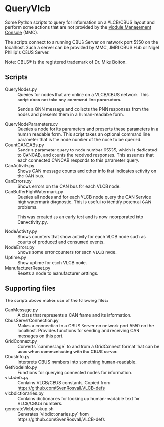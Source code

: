 # QueryVlcb
Some Python scripts to query for information on a VLCB/CBUS layout and perform
some actions that are not provided by the [Module Management Console](https://github.com/david284/MMC-SERVER) (MMC).

The scripts connect to a running CBUS Server on network port 5550 on the localhost.
Such a server can be provided by MMC, JMRI CBUS Hub or Nigel Phillip's CBUS Server.

Note: CBUS® is the registered trademark of Dr. Mike Bolton.

## Scripts

<dl>
<dt>QueryNodes.py</dt>
<dd>Queries for nodes that are online on a VLCB/CBUS network. 
This script does not take any command line parameters.

Sends a QNN message and collects the PNN responses from the nodes and presents them
in a human-readable form.
</dd>

<dt>QueryNodeParameters.py</dt>
<dd>Queries a node for its parameters and presents these parameters in a human readable
form.
This script takes an optional command line parameter that is the node number of
the node to be queried. 
</dd>

<dt>CountCANCABs.py</dt>
<dd>Sends a parameter query to node number 65535, which is dedicated to CANCAB,
and counts the received responses.
This assumes that each connected CANCAB responds to this parameter query.
</dd>

<dt>CanActivity.py</dt>
<dd>Shows CAN message counts and other info that indicates activity on the CAN bus.
</dd>

<dt>CanErrors.py</dt>
<dd>Shows errors on the CAN bus for each VLCB node.
</dd>

<dt>CanBufferHighWatermark.py</dt>
<dd>Queries all nodes and for each VLCB node query the CAN Service
high watermark diagnostic. 
This is useful to identify potential CAN problems.

This was created as an early test and is now incorporated into CanActivity.py.
</dd>

<dt>NodeActivity.py</dt>
<dd>Shows counters that show activity for each VLCB node such as counts of
produced and consumed events.
</dd>

<dt>NodeErrors.py</dt>
<dd>Shows some error counters for each VLCB node.
</dd>

<dt>Uptime.py</dt>
<dd>Show uptime for each VLCB node.
</dd>

<dt>ManufacturerReset.py</dt>
<dd>Resets a node to manufacturer settings.
</dd>

</dl>

## Supporting files
The scripts above makes use of the following files:

<dl>
<dt>CanMessage.py</dt>
<dd>A class that represents a CAN frame and its information.
</dd>

<dt>CbusServerConnection.py</dt>
<dd>Makes a connection to a CBUS Server on network port 5550 on the localhost.
Provides functions for sending and receiving CAN messages on this port.
</dd>

<dt>GridConnect.py</dt>
<dd>Converts `canmessage` to and from a GridConnect format that can be used when
communicating with the CBUS server.
</dd>

<dt>CbusInfo.py</dt>
<dd>Interprets CBUS numbers into something human-readable.
</dd>

<dt>GetNodeInfo.py</dt>
<dd>Functions for querying connected nodes for information.
</dd>

<dt>vlcbdefs.py</dt>
<dd>Contains VLCB/CBUS constants. 
Copied from <a href="https://github.com/SvenRosvall/VLCB-defs">https://github.com/SvenRosvall/VLCB-defs</a>
</dd>

<dt>vlcbdictionaries.py</dt>
<dd>Contains dictionaries for looking up human-readable text for VLCB/CBUS numbers.
</dd>

<dt>generateVlcbLookup.sh</dt>
<dd>Generates `vlbdictionaries.py` from https://github.com/SvenRosvall/VLCB-defs
</dd>
</dl>